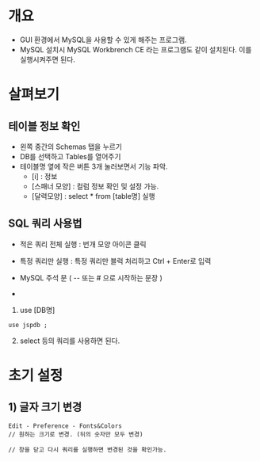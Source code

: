 # 개요 
- GUI 환경에서 MySQL을 사용할 수 있게 해주는 프로그램. 
- MySQL 설치시 MySQL Workbrench CE 라는 프로그램도 같이 설치된다. 이를 실행시켜주면 된다. 

# 살펴보기 

## 테이블 정보 확인
- 왼쪽 중간의 Schemas 탭을 누르기
- DB를 선택하고 Tables를 열어주기 
- 테이블명 옆에 작은 버튼 3개 눌러보면서 기능 파악. 
  - [i] : 정보
  - [스패너 모양] : 컬럼 정보 확인 및 설정 가능.
  - [달력모양] : select * from [table명] 실행 

## SQL 쿼리 사용법
- 적은 쿼리 전체 실행 : 번개 모양 아이콘 클릭
- 특정 쿼리만 실행 : 특정 쿼리만 블럭 처리하고 Ctrl + Enter로 입력 

- MySQL 주석 문 ( -- 또는 # 으로 시작하는 문장 ) 
- 
1) use [DB명]  
```
use jspdb ; 
```
2) select 등의 쿼리를 사용하면 된다. 



# 초기 설정 
## 1) 글자 크기 변경
```
Edit - Preference - Fonts&Colors
// 원하는 크기로 변경. (뒤의 숫자만 모두 변경) 

// 창을 닫고 다시 쿼리를 실행하면 변경된 것을 확인가능. 
```


